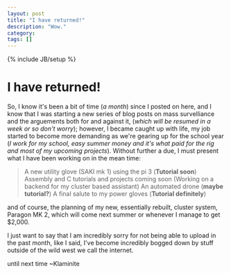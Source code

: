 ```yaml
---
layout: post
title: "I have returned!"
description: "Wow."
category: 
tags: []
---
```

{% include JB/setup %}

# I have returned!

So, I know it's been a bit of time (_a month_) since I posted on here, and I know that I was starting a new series of blog posts on mass survelliance and the arguements both for and against it, (_which will be resumed in a week or so don't worry_); however, I became caught up with life, my job started to become more demanding as we're gearing up for the school year (_I work for my school, easy summer money and it's what paid for the rig and most of my upcoming projects_). Without further a due, I must present what I have been working on in the mean time:

> A new utility glove (SAKI mk 1) using the pi 3 (__Tutorial soon__)
> Assembly and C tutorials and projects coming soon (Working on a backend for my cluster based assistant)
> An automated drone (__maybe tutorial?__)
> A final salute to my power gloves (__Tutorial definitely__)

and of course, the planning of my new, essentially rebuilt, cluster system, Paragon MK 2, which will come next summer or whenever I manage to get $2,000.

I just want to say that I am incredibly sorry for not being able to upload in the past month, like I said, I've become incredibly bogged down by stuff outside of the wild west we call the internet.

until next time
~Klaminite 
